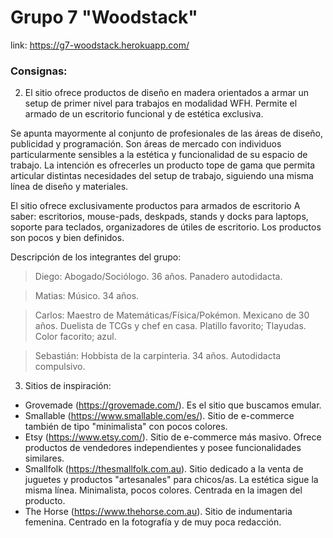 # Grupo 7 "Woodstack"

link: https://g7-woodstack.herokuapp.com/

### Consignas:

2. El sitio ofrece productos de diseño en madera orientados a armar un setup de primer nivel para trabajos en modalidad WFH. Permite el armado de un escritorio funcional y de estética exclusiva.

Se apunta mayormente al conjunto de profesionales de las áreas de diseño, publicidad y programación. Son áreas de mercado con individuos particularmente sensibles a la estética y funcionalidad de su espacio de trabajo. 
La intención es ofrecerles un producto tope de gama que permita articular distintas necesidades del setup de trabajo, siguiendo una misma línea de diseño y materiales. 

El sitio ofrece exclusivamente productos para armados de escritorio A saber: escritorios, mouse-pads, deskpads, stands y docks para laptops, soporte para teclados, organizadores de útiles de escritorio. Los productos son pocos y bien definidos. 

Descripción de los integrantes del grupo:

>Diego: Abogado/Sociólogo. 36 años. Panadero autodidacta.

>Matias: Músico. 34 años.

>Carlos: Maestro de Matemáticas/Física/Pokémon. Mexicano de 30 años. Duelista de TCGs y chef en casa. Platillo favorito; Tlayudas. Color facorito; azul.

>Sebastián: Hobbista de la carpinteria. 34 años. Autodidacta compulsivo.

3. Sitios de inspiración:

- Grovemade (https://grovemade.com/). Es el sitio que buscamos emular.
- Smallable (https://www.smallable.com/es/). Sitio de e-commerce también de tipo "minimalista" con pocos colores.
- Etsy (https://www.etsy.com/). Sitio de e-commerce más masivo. Ofrece productos de vendedores independientes y posee funcionalidades similares.
- Smallfolk (https://thesmallfolk.com.au). Sitio dedicado a la venta de juguetes y productos "artesanales" para chicos/as. La estética sigue la misma línea. Minimalista, pocos colores. Centrada en la imagen del producto.
- The Horse (https://www.thehorse.com.au). Sitio de indumentaria femenina. Centrado en la fotografía y de muy poca redacción. 


